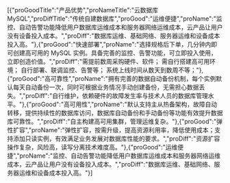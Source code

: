 [{"proGoodTitle":"产品优势","proNameTitle":"云数据库 MySQL","proDiffTitle":"传统自建数据库","proGood":"运维便捷","proName":"监控、自动告警功能降低用户数据库运维成本和服务器网络运维成本，云产品让用户没有设备投入成本。","proDiff":"数据库运维、基础网络、服务器运维和设备成本投入高。"},{"proGood":"快速部署","proName":"选择规格后下单，几分钟内即可创建高可用的 MySQL 实例。具备完善的监控、告警功能，可立即投入使用，立即创造价值。","proDiff":"需提前数周采购硬件、软件； 需自行搭建高可用环境； 自行部署、联调监控、告警等； 系统上线时间从数天到数周不等；"},{"proGood":"高可靠性","proName":"拥有完善的数据自动备份机制，每个实例默认每天自动备份一次，同时可根据业务情况手动创建备份，无需担心数据丢失。","proDiff":"自行维护，依赖硬件的故障发生率与技术人员的数据库管理水平。"},{"proGood":"高可用性","proName":"默认支持主从热备架构，故障自动转移，提供持续性的数据库访问，数据库自动备份和手动备份等功能有效提升数据库可靠性。","proDiff":"自主构建高可用集群，管理运维复杂。"},{"proGood":"弹性扩容","proName":"弹性扩容，按需升级，提高资源利用率，降低使用成本；支持添加只读实例，有效满足业务发展对数据库性能的要求。","proDiff":"资源扩容操作复杂，风险高，读写分离技术难度高。"},{"proGood":"运维便捷","proName":"监控、自动告警功能降低用户数据库运维成本和服务器网络运维成本，云产品让用户没有设备投入成本。","proDiff":"数据库运维、基础网络、服务器运维和设备成本投入高。"}]